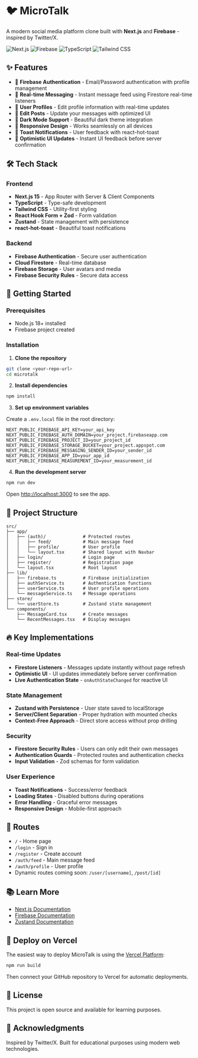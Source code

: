 # 🐦 MicroTalk

A modern social media platform clone built with **Next.js** and **Firebase** - inspired by Twitter/X.

![Next.js](https://img.shields.io/badge/Next.js-000000?style=for-the-badge&logo=next.js&logoColor=white)
![Firebase](https://img.shields.io/badge/Firebase-FFCA28?style=for-the-badge&logo=firebase&logoColor=black)
![TypeScript](https://img.shields.io/badge/TypeScript-007ACC?style=for-the-badge&logo=typescript&logoColor=white)
![Tailwind CSS](https://img.shields.io/badge/Tailwind_CSS-38B2AC?style=for-the-badge&logo=tailwind-css&logoColor=white)

## ✨ Features

- 🔐 **Firebase Authentication** - Email/Password authentication with profile management
- 💬 **Real-time Messaging** - Instant message feed using Firestore real-time listeners
- 👤 **User Profiles** - Edit profile information with real-time updates
- 📝 **Edit Posts** - Update your messages with optimized UI
- 🎨 **Dark Mode Support** - Beautiful dark theme integration
- 📱 **Responsive Design** - Works seamlessly on all devices
- 🔔 **Toast Notifications** - User feedback with react-hot-toast
- 🚀 **Optimistic UI Updates** - Instant UI feedback before server confirmation

## 🛠️ Tech Stack

### Frontend

- **Next.js 15** - App Router with Server & Client Components
- **TypeScript** - Type-safe development
- **Tailwind CSS** - Utility-first styling
- **React Hook Form + Zod** - Form validation
- **Zustand** - State management with persistence
- **react-hot-toast** - Beautiful toast notifications

### Backend

- **Firebase Authentication** - Secure user authentication
- **Cloud Firestore** - Real-time database
- **Firebase Storage** - User avatars and media
- **Firebase Security Rules** - Secure data access

## 🚀 Getting Started

### Prerequisites

- Node.js 18+ installed
- Firebase project created

### Installation

1. **Clone the repository**

```bash
git clone <your-repo-url>
cd microtalk
```

2. **Install dependencies**

```bash
npm install
```

3. **Set up environment variables**

Create a `.env.local` file in the root directory:

```env
NEXT_PUBLIC_FIREBASE_API_KEY=your_api_key
NEXT_PUBLIC_FIREBASE_AUTH_DOMAIN=your_project.firebaseapp.com
NEXT_PUBLIC_FIREBASE_PROJECT_ID=your_project_id
NEXT_PUBLIC_FIREBASE_STORAGE_BUCKET=your_project.appspot.com
NEXT_PUBLIC_FIREBASE_MESSAGING_SENDER_ID=your_sender_id
NEXT_PUBLIC_FIREBASE_APP_ID=your_app_id
NEXT_PUBLIC_FIREBASE_MEASUREMENT_ID=your_measurement_id
```

4. **Run the development server**

```bash
npm run dev
```

Open [http://localhost:3000](http://localhost:3000) to see the app.

## 📁 Project Structure

```
src/
├── app/
│   ├── (auth)/              # Protected routes
│   │   ├── feed/            # Main message feed
│   │   ├── profile/         # User profile
│   │   └── layout.tsx       # Shared layout with Navbar
│   ├── login/               # Login page
│   ├── register/            # Registration page
│   └── layout.tsx           # Root layout
├── lib/
│   ├── firebase.ts          # Firebase initialization
│   ├── authService.ts       # Authentication functions
│   ├── userService.ts       # User profile operations
│   └── messageService.ts    # Message operations
├── store/
│   └── userStore.ts         # Zustand state management
└── components/
    ├── MessageCard.tsx      # Create messages
    └── RecentMessages.tsx   # Display messages
```

## 🔥 Key Implementations

### Real-time Updates

- **Firestore Listeners** - Messages update instantly without page refresh
- **Optimistic UI** - UI updates immediately before server confirmation
- **Live Authentication State** - `onAuthStateChanged` for reactive UI

### State Management

- **Zustand with Persistence** - User state saved to localStorage
- **Server/Client Separation** - Proper hydration with mounted checks
- **Context-Free Approach** - Direct store access without prop drilling

### Security

- **Firestore Security Rules** - Users can only edit their own messages
- **Authentication Guards** - Protected routes and authentication checks
- **Input Validation** - Zod schemas for form validation

### User Experience

- **Toast Notifications** - Success/error feedback
- **Loading States** - Disabled buttons during operations
- **Error Handling** - Graceful error messages
- **Responsive Design** - Mobile-first approach

## 🎯 Routes

- `/` - Home page
- `/login` - Sign in
- `/register` - Create account
- `/auth/feed` - Main message feed
- `/auth/profile` - User profile
- Dynamic routes coming soon: `/user/[username]`, `/post/[id]`

## 📚 Learn More

- [Next.js Documentation](https://nextjs.org/docs)
- [Firebase Documentation](https://firebase.google.com/docs)
- [Zustand Documentation](https://zustand-demo.pmnd.rs/)

## 🚀 Deploy on Vercel

The easiest way to deploy MicroTalk is using the [Vercel Platform](https://vercel.com/new):

```bash
npm run build
```

Then connect your GitHub repository to Vercel for automatic deployments.

## 📝 License

This project is open source and available for learning purposes.

## 🙏 Acknowledgments

Inspired by Twitter/X. Built for educational purposes using modern web technologies.

